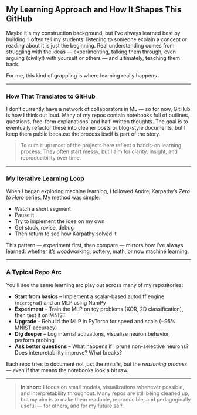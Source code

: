 ## My Learning Approach and How It Shapes This GitHub

Maybe it's my construction background, but I’ve always learned best by building. I often tell my students: listening to someone explain a concept or reading about it is just the beginning. Real understanding comes from struggling with the ideas — experimenting, talking them through, even arguing (civilly!) with yourself or others — and ultimately, teaching them back.

For me, this kind of grappling is where learning really happens.

---

### How That Translates to GitHub

I don’t currently have a network of collaborators in ML — so for now, GitHub is how I think out loud. Many of my repos contain notebooks full of outlines, questions, free-form explanations, and half-written thoughts. The goal is to eventually refactor these into cleaner posts or blog-style documents, but I keep them public because the process itself is part of the story.

> To sum it up: most of the projects here reflect a hands-on learning process. They often start messy, but I aim for clarity, insight, and reproducibility over time.

---

###  My Iterative Learning Loop

When I began exploring machine learning, I followed Andrej Karpathy’s *Zero to Hero* series. My method was simple:
- Watch a short segment
- Pause it
- Try to implement the idea on my own
- Get stuck, revise, debug
- Then return to see how Karpathy solved it

This pattern — experiment first, then compare — mirrors how I’ve always learned: whether it’s woodworking, pottery, math, or now machine learning.

---

### A Typical Repo Arc

You'll see the same learning arc play out across many of my repositories:

- **Start from basics** – Implement a scalar-based autodiff engine (`micrograd`) and an MLP using NumPy
- **Experiment** – Train the MLP on toy problems (XOR, 2D classification), then test it on MNIST
- **Upgrade** – Rebuild the MLP in PyTorch for speed and scale (~95% MNIST accuracy)
- **Dig deeper** – Log internal activations, visualize neuron behavior, perform probing
- **Ask better questions** – What happens if I prune non-selective neurons? Does interpretability improve? What breaks?

Each repo tries to document not just the *results*, but the *reasoning process* — even if that means the notebooks look a bit raw.

---

> **In short:** I focus on small models, visualizations whenever possible, and interpretability throughout. Many repos are still being cleaned up, but my aim is to make them readable, reproducible, and pedagogically useful — for others, and for my future self.
